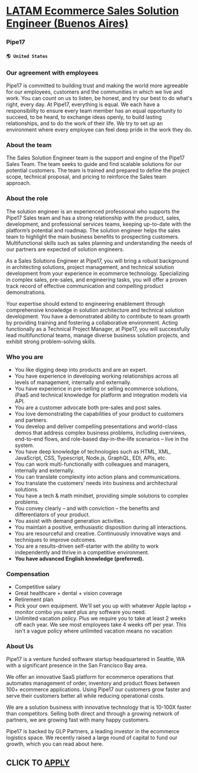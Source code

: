 # [LATAM Ecommerce Sales Solution Engineer (Buenos Aires)](https://www.remotewlb.com/apply/latam-ecommerce-sales-solution-engineer-buenos-aires-76384)  
### Pipe17  
#### `🌎 United States`  

### Our agreement with employees

Pipe17 is committed to building trust and making the world more agreeable for our employees, customers and the communities in which we live and work. You can count on us to listen, be honest, and try our best to do what's right, every day. At Pipe17, everything is equal. We each have a responsibility to ensure every team member has an equal opportunity to succeed, to be heard, to exchange ideas openly, to build lasting relationships, and to do the work of their life. We try to set up an environment where every employee can feel deep pride in the work they do.

### About the team

The Sales Solution Engineer team is the support and engine of the Pipe17 Sales Team. The team seeks to guide and find scalable solutions for our potential customers. The team is trained and prepared to define the project scope, technical proposal, and pricing to reinforce the Sales team approach.

### About the role

The solution engineer is an experienced professional who supports the Pipe17 Sales team and has a strong relationship with the product, sales, development, and professional services teams, keeping up-to-date with the platform’s potential and roadmap. The solution engineer helps the sales team to highlight the main business benefits to prospecting customers. Multifunctional skills such as sales planning and understanding the needs of our partners are expected of solution engineers.

As a Sales Solutions Engineer at Pipe17, you will bring a robust background in architecting solutions, project management, and technical solution development from your experience in ecommerce technology. Specializing in complex sales, pre-sales, and engineering tasks, you will offer a proven track record of effective communication and compelling product demonstrations.

Your expertise should extend to engineering enablement through comprehensive knowledge in solution architecture and technical solution development. You have a demonstrated ability to contribute to team growth by providing training and fostering a collaborative environment. Acting functionally as a Technical Project Manager, at Pipe17, you will successfully lead multifunctional teams, manage diverse business solution projects, and exhibit strong problem-solving skills.

### Who you are

  * You like digging deep into products and are an expert. 
  * You have experience in developing working relationships across all levels of management, internally and externally.
  * You have experience in pre-selling or selling ecommerce solutions, iPaaS and technical knowledge for platform and integration models via API. 
  * You are a customer advocate both pre-sales and post sales. 
  * You love demonstrating the capabilities of your product to customers and partners. 
  * You develop and deliver compelling presentations and world-class demos that address complex business problems, including overviews, end-to-end flows, and role-based day-in-the-life scenarios – live in the system.
  * You have deep knowledge of technologies such as HTML, XML, JavaScript, CSS, Typescript, Node.js, GraphQL, EDI, APIs, etc.
  * You can work multi-functionally with colleagues and managers, internally and externally.
  * You can translate complexity into action plans and communications.
  * You translate the customers’ needs into business and architectural solutions.
  * You have a tech & math mindset, providing simple solutions to complex problems.
  * You convey clearly – and with conviction – the benefits and differentiators of your product. 
  * You assist with demand generation activities. 
  * You maintain a positive, enthusiastic disposition during all interactions.
  * You are resourceful and creative. Continuously innovative ways and techniques to improve outcomes.
  * You are a results-driven self-starter with the ability to work independently and thrive in a competitive environment.
  *  **You have advanced English knowledge (preferred).**

### Compensation

  * Competitive salary
  * Great healthcare + dental + vision coverage
  * Retirement plan
  * Pick your own equipment. We'll set you up with whatever Apple laptop + monitor combo you want plus any software you need.
  * Unlimited vacation policy. Plus we require you to take at least 2 weeks off each year. We see most employees take 4 weeks off per year. This isn't a vague policy where unlimited vacation means no vacation

### About Us

Pipe17 is a venture funded software startup headquartered in Seattle, WA with a significant presence in the San Francisco Bay area.

We offer an innovative SaaS platform for ecommerce operations that automates management of order, inventory and product flows between 100+ ecommerce applications. Using Pipe17 our customers grow faster and serve their customers better all while reducing operational costs.

We are a solution business with innovative technology that is 10-100X faster than competitors. Selling both direct and through a growing network of partners, we are growing fast with many happy customers.

Pipe17 is backed by GLP Partners, a leading investor in the ecommerce logistics space. We recently raised a large round of capital to fund our growth, which you can read about here.

  
## CLICK TO [APPLY](https://www.remotewlb.com/apply/latam-ecommerce-sales-solution-engineer-buenos-aires-76384)

